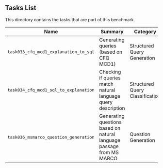 ## Tasks List 

This directory contains the tasks that are part of this benchmark. 


Name | Summary | Category
---- | ----------- | --------
`task033_cfq_mcd1_explanation_to_sql` | Generating queries (based on CFQ MCD1) | Structured Query Generation  
`task034_cfq_mcd1_sql_to_explanation` | Checking if queries match natural language query description | Structured Query Classification
`task036_msmarco_question_generation` | Generating questions based on natural language passage from MS MARCO | Question Generation

